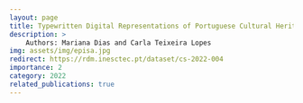 ```yaml
---
layout: page
title: Typewritten Digital Representations of Portuguese Cultural Heritage Documents from the 20th century
description: >
    Authors: Mariana Dias and Carla Teixeira Lopes
img: assets/img/episa.jpg
redirect: https://rdm.inesctec.pt/dataset/cs-2022-004
importance: 2
category: 2022
related_publications: true
---
```

